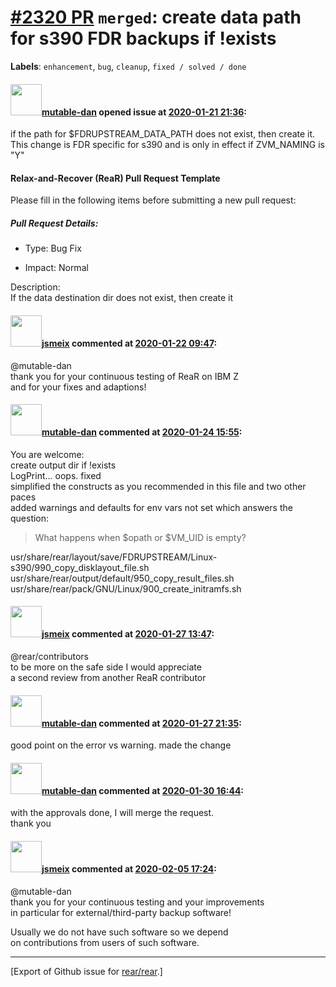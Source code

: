 [\#2320 PR](https://github.com/rear/rear/pull/2320) `merged`: create data path for s390 FDR backups if !exists
==============================================================================================================

**Labels**: `enhancement`, `bug`, `cleanup`, `fixed / solved / done`

#### <img src="https://avatars.githubusercontent.com/u/50145067?u=0b8898582fe782d29312c1d9a3c689216efdbade&v=4" width="50">[mutable-dan](https://github.com/mutable-dan) opened issue at [2020-01-21 21:36](https://github.com/rear/rear/pull/2320):

if the path for $FDRUPSTREAM\_DATA\_PATH does not exist, then create
it.  
This change is FDR specific for s390 and is only in effect if
ZVM\_NAMING is "Y"

#### Relax-and-Recover (ReaR) Pull Request Template

Please fill in the following items before submitting a new pull request:

##### Pull Request Details:

-   Type: Bug Fix

-   Impact: Normal

Description:  
If the data destination dir does not exist, then create it

#### <img src="https://avatars.githubusercontent.com/u/1788608?u=925fc54e2ce01551392622446ece427f51e2f0ce&v=4" width="50">[jsmeix](https://github.com/jsmeix) commented at [2020-01-22 09:47](https://github.com/rear/rear/pull/2320#issuecomment-577098097):

@mutable-dan  
thank you for your continuous testing of ReaR on IBM Z  
and for your fixes and adaptions!

#### <img src="https://avatars.githubusercontent.com/u/50145067?u=0b8898582fe782d29312c1d9a3c689216efdbade&v=4" width="50">[mutable-dan](https://github.com/mutable-dan) commented at [2020-01-24 15:55](https://github.com/rear/rear/pull/2320#issuecomment-578188931):

You are welcome:  
create output dir if !exists  
LogPrint... oops. fixed  
simplified the constructs as you recommended in this file and two other
paces  
added warnings and defaults for env vars not set which answers the
question:

> What happens when $opath or $VM\_UID is empty?

usr/share/rear/layout/save/FDRUPSTREAM/Linux-s390/990\_copy\_disklayout\_file.sh  
usr/share/rear/output/default/950\_copy\_result\_files.sh  
usr/share/rear/pack/GNU/Linux/900\_create\_initramfs.sh

#### <img src="https://avatars.githubusercontent.com/u/1788608?u=925fc54e2ce01551392622446ece427f51e2f0ce&v=4" width="50">[jsmeix](https://github.com/jsmeix) commented at [2020-01-27 13:47](https://github.com/rear/rear/pull/2320#issuecomment-578753746):

@rear/contributors  
to be more on the safe side I would appreciate  
a second review from another ReaR contributor

#### <img src="https://avatars.githubusercontent.com/u/50145067?u=0b8898582fe782d29312c1d9a3c689216efdbade&v=4" width="50">[mutable-dan](https://github.com/mutable-dan) commented at [2020-01-27 21:35](https://github.com/rear/rear/pull/2320#issuecomment-578964444):

good point on the error vs warning. made the change

#### <img src="https://avatars.githubusercontent.com/u/50145067?u=0b8898582fe782d29312c1d9a3c689216efdbade&v=4" width="50">[mutable-dan](https://github.com/mutable-dan) commented at [2020-01-30 16:44](https://github.com/rear/rear/pull/2320#issuecomment-580344366):

with the approvals done, I will merge the request.  
thank you

#### <img src="https://avatars.githubusercontent.com/u/1788608?u=925fc54e2ce01551392622446ece427f51e2f0ce&v=4" width="50">[jsmeix](https://github.com/jsmeix) commented at [2020-02-05 17:24](https://github.com/rear/rear/pull/2320#issuecomment-582518717):

@mutable-dan  
thank you for your continuous testing and your improvements  
in particular for external/third-party backup software!

Usually we do not have such software so we depend  
on contributions from users of such software.

------------------------------------------------------------------------

\[Export of Github issue for
[rear/rear](https://github.com/rear/rear).\]
